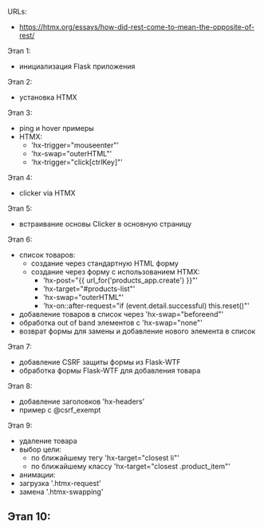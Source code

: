 URLs:

- https://htmx.org/essays/how-did-rest-come-to-mean-the-opposite-of-rest/

Этап 1:
- инициализация Flask приложения

Этап 2:
- установка HTMX

Этап 3:
- ping и hover примеры
- HTMX:
    - 'hx-trigger="mouseenter"'
    - 'hx-swap="outerHTML"'
    - 'hx-trigger="click[ctrlKey]"'

Этап 4:
- clicker via HTMX

Этап 5:
- встраивание основы Clicker в основную страницу

Этап 6:
- список товаров:
    - создание через стандартную HTML форму
    - создание через форму с использованием HTMX:
        - 'hx-post="{{ url_for('products_app.create') }}"'
        - 'hx-target="#products-list"'
        - 'hx-swap="outerHTML"'
        - 'hx-on::after-request="if (event.detail.successful) this.reset()"'
- добавление товаров в список через 'hx-swap="beforeend"'
- обработка out of band элементов с 'hx-swap="none"'
- возврат формы для замены и добавление нового элемента в список

Этап 7:
- добавление CSRF защиты формы из Flask-WTF
- обработка формы Flask-WTF для добавления товара

Этап 8:
- добавление заголовков 'hx-headers'
- пример с @csrf_exempt

Этап 9:
- удаление товара
- выбор цели:
    - по ближайшему тегу 'hx-target="closest li"'
    - по ближайшему классу 'hx-target="closest .product_item"'
- анимации:
- загрузка '.htmx-request'
- замена '.htmx-swapping'

Этап 10:
- 